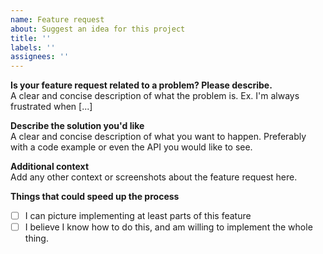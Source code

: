 ```yaml
---
name: Feature request
about: Suggest an idea for this project
title: ''
labels: ''
assignees: ''
---
```


**Is your feature request related to a problem? Please describe.**  
A clear and concise description of what the problem is. Ex. I'm always frustrated when [...]

**Describe the solution you'd like**  
A clear and concise description of what you want to happen. Preferably with a code example or even the API you would
like to see.

**Additional context**  
Add any other context or screenshots about the feature request here.

**Things that could speed up the process**

- [ ] I can picture implementing at least parts of this feature
- [ ] I believe I know how to do this, and am willing to implement the whole thing.
